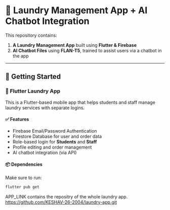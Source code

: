 # 🧺 Laundry Management App + AI Chatbot Integration

This repository contains:

1. **A Laundry Management App** built using **Flutter & Firebase**  
2. **AI Chatbot Files** using **FLAN-T5**, trained to assist users via a chatbot in the app

---

## 🚀 Getting Started

### 📱 Flutter Laundry App

This is a Flutter-based mobile app that helps students and staff manage laundry services with separate logins.

#### ✅ Features
- Firebase Email/Password Authentication
- Firestore Database for user and order data
- Role-based login for **Students** and **Staff**
- Profile editing and order management
- AI chatbot integration (via API)

#### 📦 Dependencies
Make sure to run:
```bash
flutter pub get

```
APP_LINK contains the repositry of the whole laundry app.
https://github.com/KESHAV-26-2004/laundry-app.git
